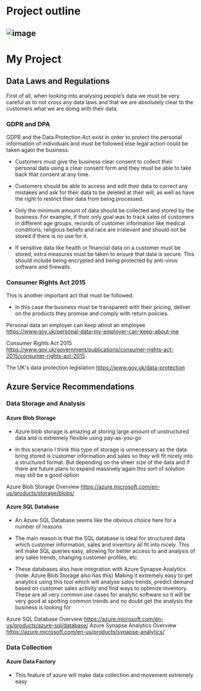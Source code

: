 # Project outline
## ![image](https://github.com/user-attachments/assets/c63db28e-4a42-41c3-95ef-bfb9bfdbeec0)

# My Project
## Data Laws and Regulations

First of all, when looking into analysing people’s data we must be very careful as to not cross any data laws and that we are absolutely clear to the customers what we are doing with their data. 

### GDPR and DPA
GDPR and the Data Protection Act exist in order to protect the personal information of individuals and must be followed else legal action could be taken again the business.

*	Customers must give the business clear consent to collect their personal data using a clear consent form and they must be able to take back that consent at any time.

*	Customers should be able to access and edit their data to correct any mistakes and ask for their data to be deleted at their will, as well as have the right to restrict their data from being processed.

*	Only the minimum amount of data should be collected and stored by the business. For example, if their only goal was to track sales of customers in different age groups, records of customer information like medical conditions, religious beliefs and race are irrelevant and should not be stored if there is no use for it.

*	If sensitive data like health or financial data on a customer must be stored, extra measures must be taken to ensure that data is secure. This should include being encrypted and being protected by anti-virus software and firewalls.

### Consumer Rights Act 2015
This is another important act that must be followed.

*	In this case the business must be transparent with their pricing, deliver on the products they promise and comply with return policies.

Personal data an employer can keep about an employee
https://www.gov.uk/personal-data-my-employer-can-keep-about-me 

Consumer Rights Act 2015
https://www.gov.uk/government/publications/consumer-rights-act-2015/consumer-rights-act-2015 

The UK's data protection legislation
https://www.gov.uk/data-protection 





## Azure Service Recommendations

### Data Storage and Analysis

#### Azure Blob Storage

*	Azure blob storage is amazing at storing large amount of unstructured data and is extremely flexible using pay-as-you-go

*	In this scenario I think this type of storage is unnecessary as the data bring stored is customer information and sales so they will fit nicely into a structured format. But depending on the sheer size of the data and if there are future plans to expand massively again this sort of solution may still be a good option

Azure Blob Storage Overview
https://azure.microsoft.com/en-us/products/storage/blobs/ 

#### Azure SQL Database

*	An Azure SQL Database seems like the obvious choice here for a number of reasons

*	The main reason is that the SQL database is ideal for structured data which customer information, sales and inventory all fit into nicely. This will make SQL queries easy, allowing for better access to and analysis of any sales trends, changing customer profiles, etc.

*	These databases also have integration with Azure Synapse Analytics (note: Azure Blob Storage also has this) Making it extremely easy to get analytics using this tool which will analyse sales trends, predict demand based on customer sales activity and find ways to optimize inventory. These are all very common use cases for analytic software so it will be very good at spotting common trends and no doubt get the analysis the business is looking for

Azure SQL Database Overview
https://azure.microsoft.com/en-us/products/azure-sql/database/ 
Azure Synapse Analytics Overview
https://azure.microsoft.com/en-us/products/synapse-analytics/ 

### Data Collection

#### Azure Data Factory

*	This feature of azure will make data collection and movement extremely easy 
